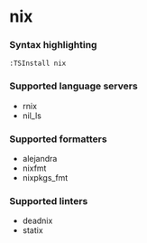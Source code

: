 # nix

### Syntax highlighting

```vim
:TSInstall nix
```

### Supported language servers

- rnix
- nil_ls

### Supported formatters

- alejandra
- nixfmt
- nixpkgs_fmt

### Supported linters

- deadnix
- statix
